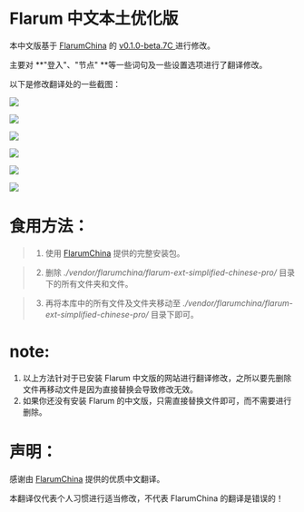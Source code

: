 # Flarum 中文本土优化版
本中文版基于 [FlarumChina](https://github.com/skywalker512/FlarumChina) 的 [v0.1.0-beta.7C ](https://github.com/skywalker512/FlarumChina/releases/tag/v0.1.0-beta.7C)  进行修改。

主要对 **"登入"、"节点" **等一些词句及一些设置选项进行了翻译修改。

以下是修改翻译处的一些截图：

![](https://i.loli.net/2018/10/09/5bbc6e3f5f636.png)

![](https://i.loli.net/2018/10/09/5bbc6e60621e6.png)

![](https://i.loli.net/2018/10/09/5bbc6f177faf6.png)



![](https://i.loli.net/2018/10/09/5bbc6f599e4e2.png)

![](https://i.loli.net/2018/10/09/5bbc6f8e5da45.png)

![](https://i.loli.net/2018/10/09/5bbc704288ded.png)



# 食用方法：
>1. 使用 [FlarumChina](https://github.com/skywalker512/FlarumChina) 提供的完整安装包。

>2. 删除 *./vendor/flarumchina/flarum-ext-simplified-chinese-pro/* 目录下的所有文件夹和文件。

>3. 再将本库中的所有文件及文件夹移动至  *./vendor/flarumchina/flarum-ext-simplified-chinese-pro/* 目录下即可。

# note:
1. 以上方法针对于已安装 Flarum 中文版的网站进行翻译修改，之所以要先删除文件再移动文件是因为直接替换会导致修改无效。
2. 如果你还没有安装 Flarum 的中文版，只需直接替换文件即可，而不需要进行删除。

# 声明：

感谢由 [FlarumChina](https://github.com/skywalker512/FlarumChina) 提供的优质中文翻译。

本翻译仅代表个人习惯进行适当修改，不代表 FlarumChina 的翻译是错误的！
